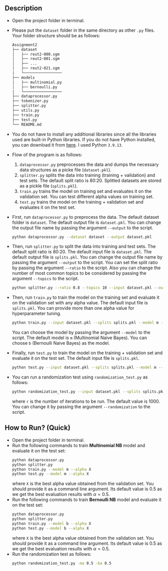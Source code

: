 ## Description
* Open the project folder in terminal. 
* Please put the `dataset` folder in the same directory as other `.py` files. Your folder structure should be as follows:
   ```bash
  Assignment2
   ├── dataset
   │   ├── reut2-000.sgm
   │   ├── reut2-001.sgm
   │   ├── ...
   │   ├── reut2-021.sgm
   |   └─────────────────
   ├── models
   │   ├── multinomial.py
   │   ├── bernoulli.py
   |   └───────────────── 
   ├── dataprocessor.py
   ├── tokenizer.py
   ├── splitter.py
   ├── utils.py
   ├── train.py
   ├── test.py
   └── README.md
   ```
* You do not have to install any additional libraries since all the libraries used are built-in Python libraries. If you do not have Python installed, you can download it from [here](https://www.python.org/downloads/). I used Python `3.9.13`.
* Flow of the program is as follows:
   1. `dataprocessor.py` preprocesses the data and dumps the necessary data structures as a picke file (`dataset.pkl`).
   2. `splitter.py` splits the data into training (training + validation) and test sets. The default split ratio is 80:20. Splitted datasets are stored as a pickle file (`splits.pkl`).
   3. `train.py` trains the model on training set and evaluates it on the validation set. You can test different alpha values on training set.
   4. `test.py` trains the model on the training + validation set and evaluates it on the test set.

* First, run `dataprocessor.py` to preprocess the data. The default dataset folder is `dataset`. The default output file is `dataset.pkl`. You can change the output file name by passing the argument `--output` to the script. 
   ```bash
   python dataprocessor.py --dataset dataset --output dataset.pkl
   ```
* Then, run `splitter.py` to split the data into training and test sets. The default split ratio is 80:20. The default input file is `dataset.pkl`. The default output file is `splits.pkl`. You can change the output file name by passing the argument `--output` to the script. You can set the split ratio by passing the argument `--ratio` to the script. Also you can change the number of most common topics to be considered by passing the argument `--topics` to the script.
   ```bash
   python splitter.py --ratio 0.8 --topics 10 --input dataset.pkl --output splits.pkl
   ```
* Then, run `train.py` to train the model on the training set and evaluate it on the validation set with any alpha value. The default input file is `splits.pkl`. You can provide more than one alpha value for hyperparameter tuning.
   ```bash
   python train.py --input dataset.pkl --splits splits.pkl --model m --alpha 0.5
   ```
   You can choose the model by passing the argument `--model` to the script. The default model is `m` (Multinomial Naive Bayes). You can choose `b` (Bernoulli Naive Bayes) as the model. 
* Finally, run `test.py` to train the model on the training + validation set and evaluate it on the test set. The default input file is `splits.pkl`.
   ```bash
   python test.py --input dataset.pkl --splits splits.pkl --model m --alpha 0.5
   ```
* You can run a randomization test using `randomization_test.py` as follows:
   ```bash
   python randomization_test.py --input dataset.pkl --splits splits.pkl  --alpha 0.5 -r 100
   ```
   where `r` is the number of iterations to be run. The default value is 1000. You can change it by passing the argument `--randomization` to the script.

## How to Run? (Quick)
* Open the project folder in terminal.
* Run the following commands to train <b>Multinomial NB</b> model and evaluate it on the test set:
   ```bash
   python dataprocessor.py 
   python splitter.py 
   python train.py --model m --alpha X
   python test.py --model m --alpha X
   ```
   where `X` is the best alpha value obtained from the validation set. You should provide it as a command line argument. Its default value is 0.5 as we get the best evaluation results with $\alpha=0.5$.
* Run the following commands to train <b>Bernoulli NB</b> model and evaluate it on the test set:
   ```bash
   python dataprocessor.py 
   python splitter.py 
   python train.py --model b --alpha X
   python test.py --model b --alpha X 
   ```
   where `X` is the best alpha value obtained from the validation set. You should provide it as a command line argument. Its default value is 0.5 as we get the best evaluation results with $\alpha=0.5$.
* Run the randomization test as follows:
   ```bash
   python randomization_test.py -ma 0.5 -ba 0.5
   ```